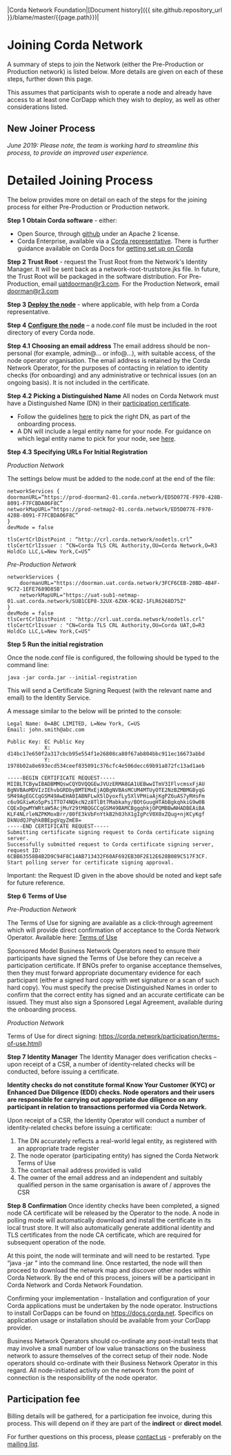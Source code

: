 |Corda Network Foundation|[Document history]({{ site.github.repository_url }}/blame/master/{{page.path}})|

Joining Corda Network
=====================

A summary of steps to join the Network (either the Pre-Production or Production network) is listed below. 
More details are given on each of these steps, further down this page.

This assumes that participants wish to operate a node and already have access to at least one CorDapp which they wish to deploy, as well as other considerations listed. 

New Joiner Process 
------------------

*June 2019: Please note, the team is working hard to streamline this process, to provide an improved user experience.*


Detailed Joining Process
========================

The below provides more on detail on each of the steps for the joining process for either Pre-Production or Production network.


**Step 1**
**Obtain Corda software** - either: 
* Open Source, through [github](https://github.com/corda) under an Apache 2 license. 
* Corda Enterprise, available via a [Corda representative](https://www.r3.com/corda-enterprise-download/). 
There is further guidance available on Corda Docs for [getting set up on Corda](https://docs.corda.net/getting-set-up.html)

**Step 2**
**Trust Root** - request the Trust Root from the Network's Identity Manager. It will be sent back as a network-root-truststore.jks file. In future, the Trust Root will be packaged in the software distribution. 
For Pre-Production, email uatdoorman@r3.com.
For the Production Network, email doorman@r3.com

**Step 3**
**[Deploy the node](https://docs.corda.net/deploying-a-node.html)** - where applicable, with help from a Corda representative.  

**Step 4**
**[Configure the node](https://docs.corda.net/corda-configuration-file.html)** – a node.conf file must be included in the root directory of every Corda node.

**Step 4.1**
**Choosing an email address** 
The email address should be non-personal (for example, admin@... or info@...), with suitable access, of the node operator organisation. The email address is retained by the Corda Network Operator, for the purposes of contacting in relation to identity checks (for onboarding) and any administrative or technical issues (on an ongoing basis). It is not included in the certificate.

**Step 4.2**
**Picking a Distinguished Name**
All nodes on Corda Network must have a Distinguished Name (DN) in their [participation certificate](https://docs.corda.net/corda-network/index.html#identity-service).
* Follow the guidelines [here](https://corda.network/participation/distinguishedname.html) to pick the right DN, as part of the onboarding process.
* A DN will include a legal entity name for your node. For guidance on which legal entity name to pick for your node, see [here](https://corda.network/participation/legalentity.html).

**Step 4.3**
**Specifying URLs For Initial Registration**

*Production Network*

The settings below must be added to the node.conf at the end of the file:

```
networkServices {
doormanURL=“https://prod-doorman2-01.corda.network/ED5D077E-F970-428B-8091-F7FCBDA06F8C”
networkMapURL=“https://prod-netmap2-01.corda.network/ED5D077E-F970-428B-8091-F7FCBDA06F8C”
}
devMode = false

tlsCertCrlDistPoint : “http://crl.corda.network/nodetls.crl”
tlsCertCrlIssuer : “CN=Corda TLS CRL Authority,OU=Corda Network,O=R3 HoldCo LLC,L=New York,C=US”
```

*Pre-Production Network*

```
networkServices {
    doormanURL="https://doorman.uat.corda.network/3FCF6CEB-20BD-4B4F-9C72-1EFE7689D85B"
    networkMapURL="https://uat-sub1-netmap-01.uat.corda.network/SUB1CEP8-32UX-6ZXK-9C82-1FLR6268D75Z"    
}
devMode = false
tlsCertCrlDistPoint : "http://crl.uat.corda.network/nodetls.crl"
tlsCertCrlIssuer : "CN=Corda TLS CRL Authority,OU=Corda UAT,O=R3 HoldCo LLC,L=New York,C=US"
```

**Step 5**
**Run the initial registration** 

Once the node.conf file is configured, the following should be typed to the command line:

```
java -jar corda.jar --initial-registration
``` 

This will send a Certificate Signing Request (with the relevant name and email) to the Identity Service.

A message similar to the below will be printed to the console:

```
Legal Name: O=ABC LIMITED, L=New York, C=US
Email: john.smith@abc.com

Public Key: EC Public Key
            X: d14bc17e650f2a317cbcb95e554f1e26808ca80f67ab804bbc911ec16673abbd
            Y: 1978b02a8e693ecd534ceef835091c376cfc4e506decc69b91a872fc13ad1aeb

-----BEGIN CERTIFICATE REQUEST-----
MIIBLTCBywIBADBMMQswCQYDVQQGEwJVUzERMA8GA1UEBwwITmV3IFlvcmsxFjAU
BgNVBAoMDVIzIEhvbGRDbyBMTEMxEjAQBgNVBAsMCUM4MTUyOTE2NzBZMBMGByqG
SM49AgEGCCqGSM49AwEHA0IABNFLwX5lDyoxfLy5XlVPHiaAjKgPZ6uAS7yRHsFm
c6u9GXiwKo5pPs1TTO74NQkcN2z8TlBt7Mabkahy/BOtGuugHTAbBgkqhkiG9w0B
CQExDgwMYWRtaW5AcjMuY29tMBQGCCqGSM49BAMCBggqhkjOPQMBBwNHADBEAiBA
KLF4NLrleNZPKMoxBrr/80fE3kVbFnYtkB2h0JhX1gIgPcV0X0xZQug+njKCyKgf
DkNUdQJPqhkBBEpgVqyZmE8=
-----END CERTIFICATE REQUEST-----
Submitting certificate signing request to Corda certificate signing server.
Successfully submitted request to Corda certificate signing server, request ID: 6CBB63558B4B2D9C94F8C14AB713432F60AF692EB30F2E12E628B089C517F3CF.
Start polling server for certificate signing approval.
```

Important: the Request ID given in the above should be noted and kept safe for future reference. 

**Step 6**
**Terms of Use**

*Pre-Production Network*

The Terms of Use for signing are available as a click-through agreement which will provide direct confirmation of acceptance to the Corda Network Operator. Available here: [Terms of Use](https://fs22.formsite.com/r3cev/CordaUATAgreement2019/index.html)

Sponsored Model
Business Network Operators need to ensure their participants have signed the Terms of Use before they can receive a participation certificate. If BNOs prefer to organise acceptance themselves, then they must forward appropriate documentary evidence for each participant (either a signed hard copy with wet signature or a scan of such hard copy). You must specify the precise Distinguished Names in order to confirm that the correct entity has signed and an accurate certificate can be issued. They must also sign a Sponsored Legal Agreement, available during the onboarding process.

*Production Network* 

Terms of Use for direct signing: https://corda.network/participation/terms-of-use.html) 

**Step 7**
**Identity Manager**
The Identity Manager does verification checks – upon receipt of a CSR, a number of identity-related checks will be conducted, before issuing a certificate. 

**Identity checks do not constitute formal Know Your Customer (KYC) or Enhanced Due Diligence (EDD) checks. Node operators 
and their users are responsible for carrying out appropriate due diligence on any participant in relation to transactions 
performed via Corda Network.**

Upon receipt of a CSR, the Identity Operator will conduct a number of identity-related checks before issuing a certificate:
1. The DN accurately reflects a real-world legal entity, as registered with an appropriate trade register
2. The node operator (participating entity) has signed the Corda Network Terms of Use
3. The contact email address provided is valid
4. The owner of the email address and an independent and suitably qualified person in the same organisation is aware of / approves the CSR


**Step 8**
**Confirmation**
Once identity checks have been completed, a signed node CA certificate will be released by the Operator to the node. A node in polling mode will automatically download and install the certificate in its local trust store. It will also automatically generate additional identity and TLS certificates from the node CA certificate, which are required for subsequent operation of the node.

At this point, the node will terminate and will need to be restarted. Type “java -jar " into the command line. Once restarted, the node will then proceed to download the network map and discover other nodes within Corda Network. By the end of this process, joiners will be a participant in Corda Network and Corda Network Foundation.

Confirming your implementation - Installation and configuration of your Corda applications must be undertaken by the node operator. Instructions to install CorDapps can be found on https://docs.corda.net. Specifics on application usage or installation should be available from your CorDapp provider.

Business Network Operators should co-ordinate any post-install tests that may involve a small number of low value transactions on the business network to assure themselves of the correct setup of their node. Node operators should co-ordinate with their Business Network Operator in this regard. All node-initiated activity on the network from the point of connection is the responsibility of the node operator.

Participation fee 
------------------

Billing details will be gathered, for a participation fee invoice, during this process. This will depend on if they are part of the **indirect** or **direct model**.

For further questions on this process, please [contact us](../about/contact.html) - preferably on the [mailing list](https://groups.io/g/corda-network).




